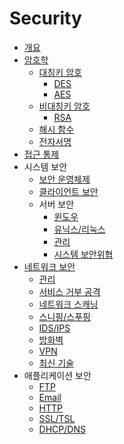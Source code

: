Security
===

- [개요](Introduction.md)
- [암호학](Cryptology/Introduction.md)
  - [대칭키 암호](Cryptology/Symmetric-Cryptography/Introduction.md)
    - [DES](Cryptology/Symmetric-Cryptography/DES.md)
    - [AES](Cryptology/Symmetric-Cryptography/AES.md)
  - [비대칭키 암호](Cryptology/Asymmetric-Cryptography/Introduction.md)
    - [RSA](Cryptology/Asymmetric-Cryptography/RSA.md)
  - [해시 함수](Cryptology/Hash-Function.md)
  - [전자서명](Cryptology/Electronic-Signature.md)
- [접근 통제](Access-Control.md)
- 시스템 보안
  - [보안 운영체제](System/Secure-OS.md)
  - [클라이언트 보안](System/Client.md)
  - 서버 보안
    - [윈도우](System/Server/Windows.md)
    - [유닉스/리눅스](System/Server/UNIX-Linux.md)
    - [관리](System/Server/Server-Management.md)
    - [시스템 보안위협](System/Server/System-Threats.md)
- [네트워크 보안](Network/Introduction.md)
  - [관리](Network/Management.md)
  - [서비스 거부 공격](Network/Dos-Attack.md)
  - [네트워크 스캐닝](Network/Network-Scanning.md)
  - [스니핑/스푸핑](Network/Sniffing-and-Spoofing.md)
  - [IDS/IPS](Network/IDS-and-IPS.md)
  - [방화벽](Network/Firewall.md)
  - [VPN](Network/VPN.md)
  - [최신 기술](Network/Latest-Technology.md)
- 애플리케이션 보안
  - [FTP](Application/FTP.md)
  - [Email](Application/Email.md)
  - [HTTP](Application/HTTP.md)
  - [SSL/TSL](Application/SSL-TLS.md)
  - [DHCP/DNS](Application/DHCP-DNS.md)
